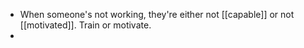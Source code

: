 - When someone's not working, they're either not [[capable]] or not [[motivated]]. Train or motivate.
-